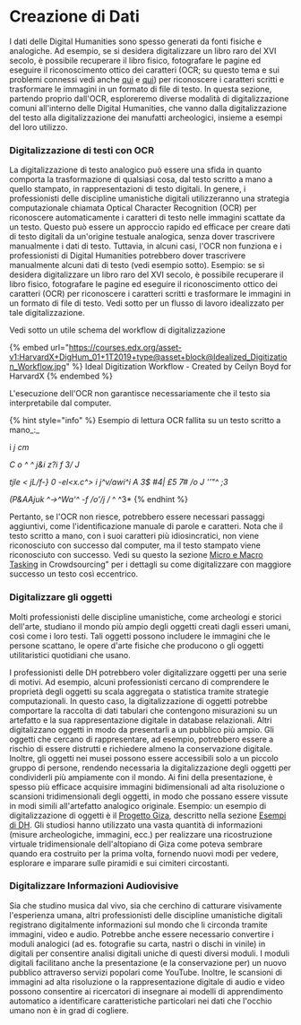 # Creazione di Dati

I dati delle Digital Humanities sono spesso generati da fonti fisiche e analogiche. Ad esempio, se si desidera digitalizzare un libro raro del XVI secolo, è possibile recuperare il libro fisico, fotografare le pagine ed eseguire il riconoscimento ottico dei caratteri (OCR; su questo tema e sui problemi connessi vedi anche [qui](../data-cleaning/problems-with-data/) e [qui](../issues/google-ngram.md)) per riconoscere i caratteri scritti e trasformare le immagini in un formato di file di testo. In questa sezione, partendo proprio dall'OCR, esploreremo diverse modalità di digitalizzazione comuni all'interno delle Digital Humanities, che vanno dalla digitalizzazione del testo alla digitalizzazione dei manufatti archeologici, insieme a esempi del loro utilizzo.

### Digitalizzazione di testi con OCR

La digitalizzazione di testo analogico può essere una sfida in quanto comporta la trasformazione di qualsiasi cosa, dal testo scritto a mano a quello stampato, in rappresentazioni di testo digitali. In genere, i professionisti delle discipline umanistiche digitali utilizzeranno una strategia computazionale chiamata Optical Character Recognition (OCR) per riconoscere automaticamente i caratteri di testo nelle immagini scattate da un testo. Questo può essere un approccio rapido ed efficace per creare dati di testo digitali da un'origine testuale analogica, senza dover trascrivere manualmente i dati di testo. Tuttavia, in alcuni casi, l'OCR non funziona e i professionisti di Digital Humanities potrebbero dover trascrivere manualmente alcuni dati di testo (vedi esempio sotto). Esempio: se si desidera digitalizzare un libro raro del XVI secolo, è possibile recuperare il libro fisico, fotografare le pagine ed eseguire il riconoscimento ottico dei caratteri (OCR) per riconoscere i caratteri scritti e trasformare le immagini in un formato di file di testo. Vedi sotto per un flusso di lavoro idealizzato per tale digitalizzazione.

Vedi sotto un utile schema del workflow di digitalizzazione&#x20;

{% embed url="https://courses.edx.org/asset-v1:HarvardX+DigHum_01+1T2019+type@asset+block@Idealized_Digitization_Workflow.jpg" %}
Ideal Digitization Workflow - Created by Ceilyn Boyd for HarvardX
{% endembed %}

L'esecuzione dell'OCR non garantisce necessariamente che il testo sia interpretabile dal computer.

{% hint style="info" %}
Esempio di lettura OCR fallita su un testo scritto a mano_:_

i _j cm_

_C o ^ ^ j\&i z?i f 3/ J_&#x20;

_tjle < jL/f-} 0 -el\<x.c^> i j^v/awi^i A 3$ #4| £5 7# /o J ''"^ ;3_

&#x20;_(P\&AAjuk ^->^Wa'^ -f /o'/j_ _/_ ^ ^3\*
{% endhint %}

Pertanto, se l'OCR non riesce, potrebbero essere necessari passaggi aggiuntivi, come l'identificazione manuale di parole e caratteri. Nota che il testo scritto a mano, con i suoi caratteri più idiosincratici, non viene riconosciuto con successo dal computer, ma il testo stampato viene riconosciuto con successo. Vedi su questo la sezione [Micro e Macro Tasking](../crowdsourcing/crowdsourcing.md) in Crowdsourcing" per i dettagli su come digitalizzare con maggiore successo un testo così eccentrico.

### Digitalizzare gli oggetti

Molti professionisti delle discipline umanistiche, come archeologi e storici dell'arte, studiano il mondo più ampio degli oggetti creati dagli esseri umani, così come i loro testi. Tali oggetti possono includere le immagini che le persone scattano, le opere d'arte fisiche che producono o gli oggetti utilitaristici quotidiani che usano.

I professionisti delle DH potrebbero voler digitalizzare oggetti per una serie di motivi. Ad esempio, alcuni professionisti cercano di comprendere le proprietà degli oggetti su scala aggregata o statistica tramite strategie computazionali. In questo caso, la digitalizzazione di oggetti potrebbe comportare la raccolta di dati tabulari che contengono misurazioni su un artefatto e la sua rappresentazione digitale in database relazionali. Altri digitalizzano oggetti in modo da presentarli a un pubblico più ampio. Gli oggetti che cercano di rappresentare, ad esempio, potrebbero essere a rischio di essere distrutti e richiedere almeno la conservazione digitale. Inoltre, gli oggetti nei musei possono essere accessibili solo a un piccolo gruppo di persone, rendendo necessaria la digitalizzazione degli oggetti per condividerli più ampiamente con il mondo. Ai fini della presentazione, è spesso più efficace acquisire immagini bidimensionali ad alta risoluzione o scansioni tridimensionali degli oggetti, in modo che possano essere vissute in modi simili all'artefatto analogico originale. Esempio: un esempio di digitalizzazione di oggetti è il [Progetto Giza](http://giza.fas.harvard.edu), descritto nella sezione [Esempi di DH](../esempi-di-dh/). Gli studiosi hanno utilizzato una vasta quantità di informazioni (misure archeologiche, immagini, ecc.) per realizzare una ricostruzione virtuale tridimensionale dell'altopiano di Giza come poteva sembrare quando era costruito per la prima volta, fornendo nuovi modi per vedere, esplorare e imparare sulle piramidi e sui cimiteri circostanti.

### Digitalizzare Informazioni Audiovisive&#x20;

Sia che studino musica dal vivo, sia che cerchino di catturare visivamente l'esperienza umana, altri professionisti delle discipline umanistiche digitali registrano digitalmente informazioni sul mondo che li circonda tramite immagini, video e audio. Potrebbe anche essere necessario convertire i moduli analogici (ad es. fotografie su carta, nastri o dischi in vinile) in digitali per consentire analisi digitali uniche di questi diversi moduli. I moduli digitali facilitano anche la presentazione (e la conservazione per) un nuovo pubblico attraverso servizi popolari come YouTube. Inoltre, le scansioni di immagini ad alta risoluzione o la rappresentazione digitale di audio e video possono consentire ai ricercatori di insegnare ai modelli di apprendimento automatico a identificare caratteristiche particolari nei dati che l'occhio umano non è in grad di cogliere.
